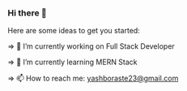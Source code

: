 ### Hi there 👋

<!--
**YashBoraste/YashBoraste** is a ✨ _special_ ✨ repository because its `README.md` (this file) appears on your GitHub profile.
-->
Here are some ideas to get you started:

=> 🔭 I’m currently working on Full Stack Developer

=> 🌱 I’m currently learning MERN Stack 

=> 📫 How to reach me: yashboraste23@gmail.com


